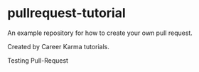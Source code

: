 # pullrequest-tutorial
An example repository for how to create your own pull request.

Created by Career Karma tutorials.

Testing Pull-Request